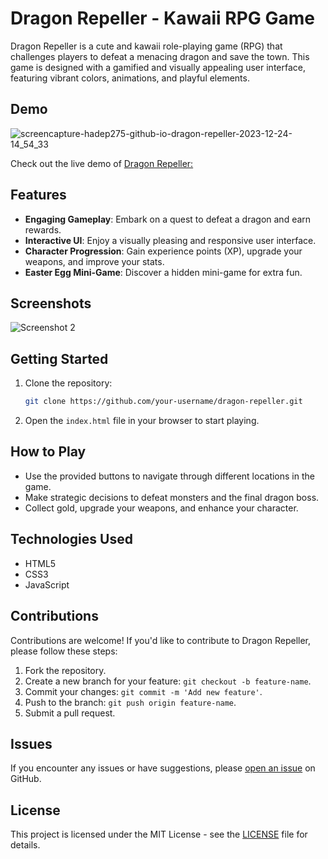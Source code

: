 # Dragon Repeller - Kawaii RPG Game


Dragon Repeller is a cute and kawaii role-playing game (RPG) that challenges players to defeat a menacing dragon and save the town. This game is designed with a gamified and visually appealing user interface, featuring vibrant colors, animations, and playful elements.

## Demo

![screencapture-hadep275-github-io-dragon-repeller-2023-12-24-14_54_33](https://github.com/hadep275/dragon-repeller/assets/65734173/efc3cfda-ab07-4914-b02e-575281a124b7)

Check out the live demo of  [Dragon Repeller:](https://hadep275.github.io/dragon-repeller/)

## Features

- **Engaging Gameplay**: Embark on a quest to defeat a dragon and earn rewards.
- **Interactive UI**: Enjoy a visually pleasing and responsive user interface.
- **Character Progression**: Gain experience points (XP), upgrade your weapons, and improve your stats.
- **Easter Egg Mini-Game**: Discover a hidden mini-game for extra fun.

## Screenshots

![Screenshot 2](link_to_screenshot_2)

## Getting Started

1. Clone the repository:

   ```bash
   git clone https://github.com/your-username/dragon-repeller.git
   ```

2. Open the `index.html` file in your browser to start playing.

## How to Play

- Use the provided buttons to navigate through different locations in the game.
- Make strategic decisions to defeat monsters and the final dragon boss.
- Collect gold, upgrade your weapons, and enhance your character.

## Technologies Used

- HTML5
- CSS3
- JavaScript

## Contributions

Contributions are welcome! If you'd like to contribute to Dragon Repeller, please follow these steps:

1. Fork the repository.
2. Create a new branch for your feature: `git checkout -b feature-name`.
3. Commit your changes: `git commit -m 'Add new feature'`.
4. Push to the branch: `git push origin feature-name`.
5. Submit a pull request.

## Issues

If you encounter any issues or have suggestions, please [open an issue](link_to_issues) on GitHub.

## License

This project is licensed under the MIT License - see the [LICENSE](link_to_license) file for details.
